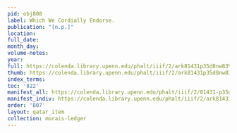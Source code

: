```yaml
---
pid: obj808
label: Which We Cordially Endorse.
publication: "[n.p.]"
location:
full_date:
month_day:
volume-notes:
year:
full: https://colenda.library.upenn.edu/phalt/iiif/2/ark81431p35d8nw83%2FSHA256E-s7712936--2745087b62e79c46d48999b9db93545b032458da19cad2b4768e26daab00f2c3.jpeg/full/3500,/0/default.jpg
thumb: https://colenda.library.upenn.edu/phalt/iiif/2/ark81431p35d8nw83%2FSHA256E-s7712936--2745087b62e79c46d48999b9db93545b032458da19cad2b4768e26daab00f2c3.jpeg/full/!200,200/0/default.jpg
index_terms:
toc: '822'
manifest_all: https://colenda.library.upenn.edu/phalt/iiif/2/81431-p35d8nw83/manifest
manifest_indiv: https://colenda.library.upenn.edu/phalt/iiif/2/ark81431p35d8nw83%2FSHA256E-s7712936--2745087b62e79c46d48999b9db93545b032458da19cad2b4768e26daab00f2c3.jpeg
order: '807'
layout: qatar_item
collection: morais-ledger
---
```

